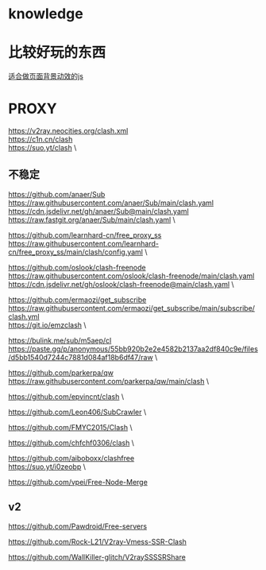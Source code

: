 # knowledge


# 比较好玩的东西

[适合做页面背景动效的js](http://paperjs.org/)

# PROXY
https://v2ray.neocities.org/clash.xml \
https://c1n.cn/clash \
https://suo.yt/clash \



## 不稳定
https://github.com/anaer/Sub \
https://raw.githubusercontent.com/anaer/Sub/main/clash.yaml \
https://cdn.jsdelivr.net/gh/anaer/Sub@main/clash.yaml \
https://raw.fastgit.org/anaer/Sub/main/clash.yaml \

https://github.com/learnhard-cn/free_proxy_ss \
https://raw.githubusercontent.com/learnhard-cn/free_proxy_ss/main/clash/config.yaml \

https://github.com/oslook/clash-freenode \
https://raw.githubusercontent.com/oslook/clash-freenode/main/clash.yaml \
https://cdn.jsdelivr.net/gh/oslook/clash-freenode@main/clash.yaml \

https://github.com/ermaozi/get_subscribe \
https://raw.githubusercontent.com/ermaozi/get_subscribe/main/subscribe/clash.yml \
https://git.io/emzclash \


https://bulink.me/sub/m5aep/cl \
https://paste.gg/p/anonymous/55bb920b2e2e4582b2137aa2df840c9e/files/d5bb1540d7244c7881d084af18b6df47/raw \

https://github.com/parkerpa/qw \
https://raw.githubusercontent.com/parkerpa/qw/main/clash \


https://github.com/epvincnt/clash \

https://github.com/Leon406/SubCrawler \

https://github.com/FMYC2015/Clash \

https://github.com/chfchf0306/clash \

https://github.com/aiboboxx/clashfree \
https://suo.yt/i0zeobp \


https://github.com/vpei/Free-Node-Merge

## v2
https://github.com/Pawdroid/Free-servers

https://github.com/Rock-L21/V2ray-Vmess-SSR-Clash

https://github.com/WallKiller-glitch/V2raySSSSRShare
